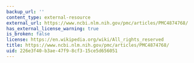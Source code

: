 ```yaml
---
backup_url: ''
content_type: external-resource
external_url: https://www.ncbi.nlm.nih.gov/pmc/articles/PMC4874768/
has_external_license_warning: true
is_broken: false
license: https://en.wikipedia.org/wiki/All_rights_reserved
title: https://www.ncbi.nlm.nih.gov/pmc/articles/PMC4874768/
uid: 226e3f40-b3ae-47f9-8cf3-15ce5d656051
---
```

